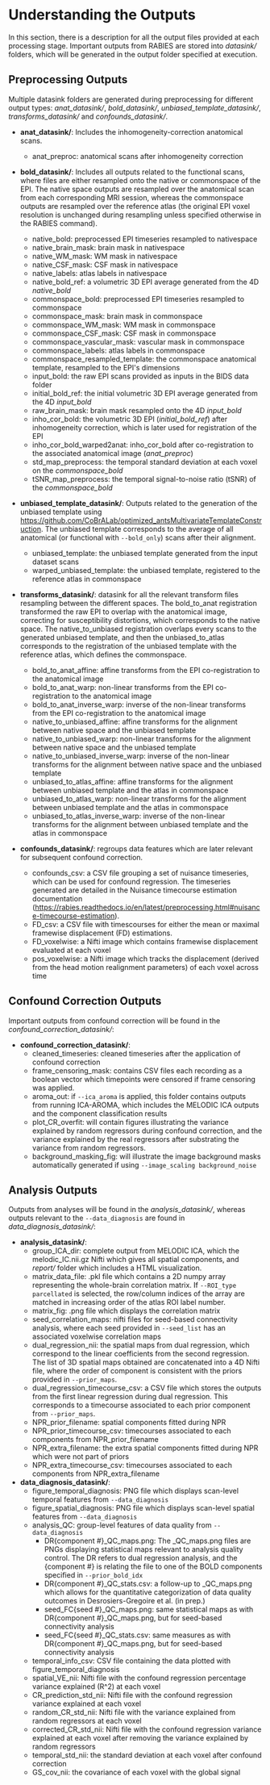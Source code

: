 # Understanding the Outputs

In this section, there is a description for all the output files provided at each processing stage. Important outputs from RABIES are stored into *datasink/* folders, which will be generated in the output folder specified at execution.

## Preprocessing Outputs

Multiple datasink folders are generated during preprocessing for different output types: *anat_datasink/*, *bold_datasink/*, *unbiased_template_datasink/*,  *transforms_datasink/* and *confounds_datasink/*. 

- **anat_datasink/**: Includes the inhomogeneity-correction anatomical scans.
    - anat_preproc: anatomical scans after inhomogeneity correction

- **bold_datasink/**: Includes all outputs related to the functional scans, where files are either resampled onto the native or commonspace of the EPI. The native space outputs are resampled over the anatomical scan from each corresponding MRI session, whereas the commonspace outputs are resampled over the reference atlas (the original EPI voxel resolution is unchanged during resampling unless specified otherwise in the RABIES command).
    - native_bold: preprocessed EPI timeseries resampled to nativespace
    - native_brain_mask: brain mask in nativespace
    - native_WM_mask: WM mask in nativespace
    - native_CSF_mask: CSF mask in nativespace
    - native_labels: atlas labels in nativespace
    - native_bold_ref: a volumetric 3D EPI average generated from the 4D *native_bold*
    - commonspace_bold: preprocessed EPI timeseries resampled to commonspace
    - commonspace_mask: brain mask in commonspace
    - commonspace_WM_mask: WM mask in commonspace
    - commonspace_CSF_mask: CSF mask in commonspace
    - commonspace_vascular_mask: vascular mask in commonspace
    - commonspace_labels: atlas labels in commonspace
    - commonspace_resampled_template: the commonspace anatomical template, resampled to the EPI's dimensions
    - input_bold: the raw EPI scans provided as inputs in the BIDS data folder
    - initial_bold_ref: the initial volumetric 3D EPI average generated from the 4D *input_bold*
    - raw_brain_mask: brain mask resampled onto the 4D *input_bold*
    - inho_cor_bold: the volumetric 3D EPI (*initial_bold_ref*) after inhomogeneity correction, which is later used for registration of the EPI
    - inho_cor_bold_warped2anat: inho_cor_bold after co-registration to the associated anatomical image (*anat_preproc*)
    - std_map_preprocess: the temporal standard deviation at each voxel on the *commonspace_bold*
    - tSNR_map_preprocess: the temporal signal-to-noise ratio (tSNR) of the *commonspace_bold*

- **unbiased_template_datasink/**: Outputs related to the generation of the unbiased template using https://github.com/CoBrALab/optimized_antsMultivariateTemplateConstruction. The unbiased template corresponds to the average of all anatomical (or functional with `--bold_only`) scans after their alignment.
    - unbiased_template: the unbiased template generated from the input dataset scans
    - warped_unbiased_template: the unbiased template, registered to the reference atlas in commonspace

- **transforms_datasink/**: datasink for all the relevant transform files resampling between the different spaces. The bold_to_anat registration transformed the raw EPI to overlap with the anatomical image, correcting for susceptibility distortions, which corresponds to the native space. The native_to_unbiased registration overlaps every scans to the generated unbiased template, and then the unbiased_to_atlas corresponds to the registration of the unbiased template with the reference atlas, which defines the commonspace.
    - bold_to_anat_affine: affine transforms from the EPI co-registration to the anatomical image
    - bold_to_anat_warp: non-linear transforms from the EPI co-registration to the anatomical image
    - bold_to_anat_inverse_warp: inverse of the non-linear transforms from the EPI co-registration to the anatomical image
    - native_to_unbiased_affine: affine transforms for the alignment between native space and the unbiased template
    - native_to_unbiased_warp: non-linear transforms for the alignment between native space and the unbiased template
    - native_to_unbiased_inverse_warp: inverse of the non-linear transforms  for the alignment between native space and the unbiased template
    - unbiased_to_atlas_affine: affine transforms for the alignment between unbiased template and the atlas in commonspace
    - unbiased_to_atlas_warp: non-linear transforms for the alignment between unbiased template and the atlas in commonspace
    - unbiased_to_atlas_inverse_warp: inverse of the non-linear transforms for the alignment between unbiased template and the atlas in commonspace

- **confounds_datasink/**: regroups data features which are later relevant for subsequent confound correction.
    - confounds_csv: a CSV file grouping a set of nuisance timeseries, which can be used for confound regression. The timeseries generated are detailed in the Nuisance timecourse estimation documentation (https://rabies.readthedocs.io/en/latest/preprocessing.html#nuisance-timecourse-estimation).
    - FD_csv: a CSV file with timescourses for either the mean or maximal framewise displacement (FD) estimations.
    - FD_voxelwise: a Nifti image which contains framewise displacement evaluated at each voxel
    - pos_voxelwise: a Nifti image which tracks the displacement (derived from the head motion realignment parameters) of each voxel across time


## Confound Correction Outputs
Important outputs from confound correction will be found in the *confound_correction_datasink/*:
- **confound_correction_datasink/**:
    - cleaned_timeseries: cleaned timeseries after the application of confound correction
    - frame_censoring_mask: contains CSV files each recording as a boolean vector which timepoints were censored if frame censoring was applied.
    - aroma_out: if `--ica_aroma` is applied, this folder contains outputs from running ICA-AROMA, which includes the MELODIC ICA outputs and the component classification results
    - plot_CR_overfit: will contain figures illustrating the variance explained by random regressors during confound correction, and the variance explained by the real regressors after substrating the variance from random regressors.
    - background_masking_fig: will illustrate the image background masks automatically generated if using `--image_scaling background_noise`


## Analysis Outputs

Outputs from analyses will be found in the *analysis_datasink/*, whereas outputs relevant to the `--data_diagnosis` are found in *data_diagnosis_datasink/*:
- **analysis_datasink/**:
    - group_ICA_dir: complete output from MELODIC ICA, which the melodic_IC.nii.gz Nifti which gives all spatial components, and *report/* folder which includes a HTML visualization. 
    - matrix_data_file: .pkl file which contains a 2D numpy array representing the whole-brain correlation matrix. If `--ROI_type parcellated` is selected, the row/column indices of the array are matched in increasing order of the atlas ROI label number.
    - matrix_fig: .png file which displays the correlation matrix
    - seed_correlation_maps: nifti files for seed-based connectivity analysis, where each seed provided in `--seed_list` has an associated voxelwise correlation maps
    - dual_regression_nii: the spatial maps from dual regression, which correspond to the linear coefficients from the second regression. The list of 3D spatial maps obtained are concatenated into a 4D Nifti file, where the order of component is consistent with the priors provided in `--prior_maps`.
    - dual_regression_timecourse_csv: a CSV file which stores the outputs from the first linear regression during dual regression. This corresponds to a timecourse associated to each prior component from `--prior_maps`.
    - NPR_prior_filename: spatial components fitted during NPR
    - NPR_prior_timecourse_csv: timecourses associated to each components from NPR_prior_filename
    - NPR_extra_filename: the extra spatial components fitted during NPR which were not part of priors
    - NPR_extra_timecourse_csv: timecourses associated to each components from NPR_extra_filename
- **data_diagnosis_datasink/**:
    - figure_temporal_diagnosis: PNG file which displays scan-level temporal features from `--data_diagnosis`
    - figure_spatial_diagnosis: PNG file which displays scan-level spatial features from `--data_diagnosis`
    - analysis_QC: group-level features of data quality from `--data_diagnosis`
        - DR{component #}_QC_maps.png: The _QC_maps.png files are PNGs displaying statistical maps relevant to analysis quality control. The DR refers to dual regression analysis, and the {component #} is relating the file to one of the BOLD components specified in `--prior_bold_idx`
        - DR{component #}_QC_stats.csv: a follow-up to _QC_maps.png which allows for the quantitative categorization of data quality outcomes in Desrosiers-Gregoire et al. (in prep.)
        - seed_FC{seed #}_QC_maps.png: same statistical maps as with DR{component #}_QC_maps.png, but for seed-based connectivity analysis
        - seed_FC{seed #}_QC_stats.csv: same measures as with DR{component #}_QC_maps.png, but for seed-based connectivity analysis
    - temporal_info_csv: CSV file containing the data plotted with figure_temporal_diagnosis
    - spatial_VE_nii: Nifti file with the confound regression percentage variance explained (R^2) at each voxel
    - CR_prediction_std_nii: Nifti file with the confound regression variance explained at each voxel
    - random_CR_std_nii: Nifti file with the variance explained from random regressors at each voxel
    - corrected_CR_std_nii: Nifti file with the confound regression variance explained at each voxel after removing the variance explained by random regressors
    - temporal_std_nii: the standard deviation at each voxel after confound correction
    - GS_cov_nii: the covariance of each voxel with the global signal
